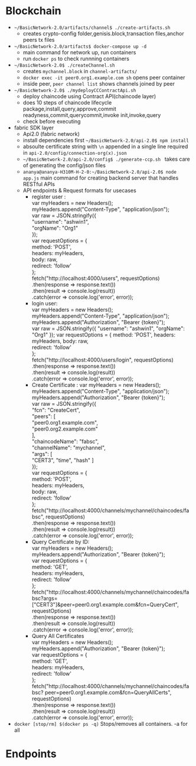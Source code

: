 # Blockchain
- ` ~/BasicNetwork-2.0/artifacts/channel$ ./create-artifacts.sh `
    - creates crypto-config folder,genisis.block,transaction files,anchor peers tx files
- `~/BasicNetwork-2.0/artifacts$ docker-compose up -d`
    - main command for network up, run containers
    - run `docker ps` to check runnning containers
- `~/BasicNetwork-2.0$ ./createChannel.sh`
    - creates `mychannel.block` in `channel-artifacts/`
    - `docker exec -it peer0.org1.example.com sh` opens peer container
    - inside peer, `peer channel list` shows channels joined by peer
- `~/BasicNetwork-2.0$ ./mydeployCCContractApi.sh `
    - deploy chaincode using Contract API(chaincode layer)
    - does 10 steps of chaincode lifecycle package,install,query,approve,commit readyness,commit,querycommit,invoke init,invoke,query
    - check before executing
- fabric SDK layer
    - Api2.0 (fabric network)
    - install dependencies first `~/BasicNetwork-2.0/api-2.0$ npm install`
    - absoulte certificate string with `\n` appended in a single line required in `api-2.0/config/connection-org(x).json`
    - `~/BasicNetwork-2.0/api-2.0/config$ ./generate-ccp.sh ` takes care of generating the config/json files
    - `ananya@ananya-H310M-H-2-0:~/BasicNetwork-2.0/api-2.0$ node app.js` main command for creating backend server that handles RESTful APIs
    - API endpoints & Request formats for usecases
        - register user :   
        var myHeaders = new Headers();   
        myHeaders.append("Content-Type", "application/json");   
            var raw = JSON.stringify({  
            "username": "ashwin1",  
            "orgName": "Org1"  
            });  
            var requestOptions = {  
            method: 'POST',  
            headers: myHeaders,  
            body: raw,  
            redirect: 'follow'   
            };  
            fetch("http://localhost:4000/users", requestOptions)    
            .then(response => response.text())   
            .then(result => console.log(result))   
            .catch(error => console.log('error', error));  
        - login user:  
        var myHeaders = new Headers();  
        myHeaders.append("Content-Type", "application/json");
        myHeaders.append("Authorization", "Bearer {token}");  
        var raw = JSON.stringify({
        "username": "ashwin1",
        "orgName": "Org1"
        });
        var requestOptions = {
        method: 'POST',
        headers: myHeaders,
        body: raw,  
        redirect: 'follow'  
        };  
        fetch("http://localhost:4000/users/login", requestOptions)  
        .then(response => response.text())  
        .then(result => console.log(result))  
        .catch(error => console.log('error', error));  
        - Create Certificate :
        var myHeaders = new Headers();  
myHeaders.append("Content-Type", "application/json");  
myHeaders.append("Authorization", "Bearer {token}");  
var raw = JSON.stringify({  
  "fcn": "CreateCert",  
  "peers": [  
    "peer0.org1.example.com",  
    "peer0.org2.example.com"  
  ],  
  "chaincodeName": "fabsc",  
  "channelName": "mychannel",  
  "args": [  
    "CERT3",
    "time",
    "hash"
  ]  
});  
var requestOptions = {  
  method: 'POST',  
  headers: myHeaders,  
  body: raw,  
  redirect: 'follow'  
};  
fetch("http://localhost:4000/channels/mychannel/chaincodes/fabsc",   requestOptions)  
  .then(response => response.text())  
  .then(result => console.log(result))  
  .catch(error => console.log('error', error));    
        - Query Certificate by ID:  
        var myHeaders = new Headers();  
myHeaders.append("Authorization", "Bearer {token}");  
var requestOptions = {  
  method: 'GET',  
  headers: myHeaders,  
  redirect: 'follow'  
};  
fetch("http://localhost:4000/channels/mychannel/chaincodes/fabsc?args=[\"CERT3\"]&peer=peer0.org1.example.com&fcn=QueryCert", requestOptions)  
  .then(response => response.text())  
  .then(result => console.log(result))  
  .catch(error => console.log('error', error));  
        - Query All Certificates  
        var myHeaders = new Headers();  
myHeaders.append("Authorization", "Bearer {token}");  
var requestOptions = {  
  method: 'GET',  
  headers: myHeaders,  
  redirect: 'follow'  
};  
fetch("http://localhost:4000/channels/mychannel/chaincodes/fabsc?  peer=peer0.org1.example.com&fcn=QueryAllCerts", requestOptions)  
  .then(response => response.text())  
  .then(result => console.log(result))  
  .catch(error => console.log('error', error));    
- `docker [stop/rm] $(docker ps -q)` Stops/removes all containers. -a for all
# Endpoints


